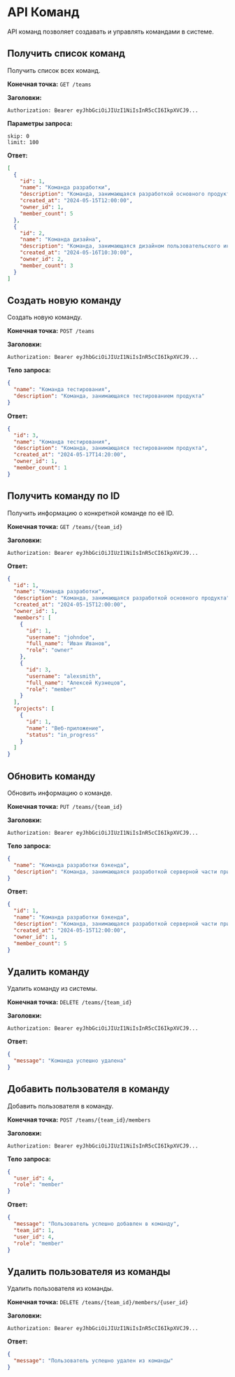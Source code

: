 # API Команд

API команд позволяет создавать и управлять командами в системе.

## Получить список команд

Получить список всех команд.

**Конечная точка:** `GET /teams`

**Заголовки:**

```
Authorization: Bearer eyJhbGciOiJIUzI1NiIsInR5cCI6IkpXVCJ9...
```

**Параметры запроса:**

```
skip: 0
limit: 100
```

**Ответ:**

```json
[
  {
    "id": 1,
    "name": "Команда разработки",
    "description": "Команда, занимающаяся разработкой основного продукта",
    "created_at": "2024-05-15T12:00:00",
    "owner_id": 1,
    "member_count": 5
  },
  {
    "id": 2,
    "name": "Команда дизайна",
    "description": "Команда, занимающаяся дизайном пользовательского интерфейса",
    "created_at": "2024-05-16T10:30:00",
    "owner_id": 2,
    "member_count": 3
  }
]
```

## Создать новую команду

Создать новую команду.

**Конечная точка:** `POST /teams`

**Заголовки:**

```
Authorization: Bearer eyJhbGciOiJIUzI1NiIsInR5cCI6IkpXVCJ9...
```

**Тело запроса:**

```json
{
  "name": "Команда тестирования",
  "description": "Команда, занимающаяся тестированием продукта"
}
```

**Ответ:**

```json
{
  "id": 3,
  "name": "Команда тестирования",
  "description": "Команда, занимающаяся тестированием продукта",
  "created_at": "2024-05-17T14:20:00",
  "owner_id": 1,
  "member_count": 1
}
```

## Получить команду по ID

Получить информацию о конкретной команде по её ID.

**Конечная точка:** `GET /teams/{team_id}`

**Заголовки:**

```
Authorization: Bearer eyJhbGciOiJIUzI1NiIsInR5cCI6IkpXVCJ9...
```

**Ответ:**

```json
{
  "id": 1,
  "name": "Команда разработки",
  "description": "Команда, занимающаяся разработкой основного продукта",
  "created_at": "2024-05-15T12:00:00",
  "owner_id": 1,
  "members": [
    {
      "id": 1,
      "username": "johndoe",
      "full_name": "Иван Иванов",
      "role": "owner"
    },
    {
      "id": 3,
      "username": "alexsmith",
      "full_name": "Алексей Кузнецов",
      "role": "member"
    }
  ],
  "projects": [
    {
      "id": 1,
      "name": "Веб-приложение",
      "status": "in_progress"
    }
  ]
}
```

## Обновить команду

Обновить информацию о команде.

**Конечная точка:** `PUT /teams/{team_id}`

**Заголовки:**

```
Authorization: Bearer eyJhbGciOiJIUzI1NiIsInR5cCI6IkpXVCJ9...
```

**Тело запроса:**

```json
{
  "name": "Команда разработки бэкенда",
  "description": "Команда, занимающаяся разработкой серверной части приложения"
}
```

**Ответ:**

```json
{
  "id": 1,
  "name": "Команда разработки бэкенда",
  "description": "Команда, занимающаяся разработкой серверной части приложения",
  "created_at": "2024-05-15T12:00:00",
  "owner_id": 1,
  "member_count": 5
}
```

## Удалить команду

Удалить команду из системы.

**Конечная точка:** `DELETE /teams/{team_id}`

**Заголовки:**

```
Authorization: Bearer eyJhbGciOiJIUzI1NiIsInR5cCI6IkpXVCJ9...
```

**Ответ:**

```json
{
  "message": "Команда успешно удалена"
}
```

## Добавить пользователя в команду

Добавить пользователя в команду.

**Конечная точка:** `POST /teams/{team_id}/members`

**Заголовки:**

```
Authorization: Bearer eyJhbGciOiJIUzI1NiIsInR5cCI6IkpXVCJ9...
```

**Тело запроса:**

```json
{
  "user_id": 4,
  "role": "member"
}
```

**Ответ:**

```json
{
  "message": "Пользователь успешно добавлен в команду",
  "team_id": 1,
  "user_id": 4,
  "role": "member"
}
```

## Удалить пользователя из команды

Удалить пользователя из команды.

**Конечная точка:** `DELETE /teams/{team_id}/members/{user_id}`

**Заголовки:**

```
Authorization: Bearer eyJhbGciOiJIUzI1NiIsInR5cCI6IkpXVCJ9...
```

**Ответ:**

```json
{
  "message": "Пользователь успешно удален из команды"
}
```